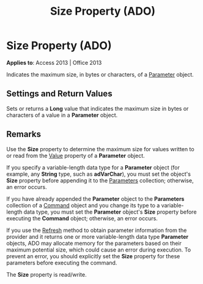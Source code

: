 ﻿---
title: Size Property (ADO)
TOCTitle: Size Property (ADO)
ms:assetid: 24596b5c-b1cc-e97e-68b6-8ff53baf150b
ms:mtpsurl: https://msdn.microsoft.com/en-us/library/JJ249017(v=office.15)
ms:contentKeyID: 48543753
ms.date: 09/18/2015
mtps_version: v=office.15
---

# Size Property (ADO)


**Applies to**: Access 2013 | Office 2013

Indicates the maximum size, in bytes or characters, of a [Parameter](parameter-object-ado.md) object.

## Settings and Return Values

Sets or returns a **Long** value that indicates the maximum size in bytes or characters of a value in a **Parameter** object.

## Remarks

Use the **Size** property to determine the maximum size for values written to or read from the [Value](value-property-ado.md) property of a **Parameter** object.

If you specify a variable-length data type for a **Parameter** object (for example, any **String** type, such as **adVarChar**), you must set the object's **Size** property before appending it to the [Parameters](parameters-collection-ado.md) collection; otherwise, an error occurs.

If you have already appended the **Parameter** object to the **Parameters** collection of a [Command](command-object-ado.md) object and you change its type to a variable-length data type, you must set the **Parameter** object's **Size** property before executing the **Command** object; otherwise, an error occurs.

If you use the [Refresh](refresh-method-ado.md) method to obtain parameter information from the provider and it returns one or more variable-length data type **Parameter** objects, ADO may allocate memory for the parameters based on their maximum potential size, which could cause an error during execution. To prevent an error, you should explicitly set the **Size** property for these parameters before executing the command.

The **Size** property is read/write.


